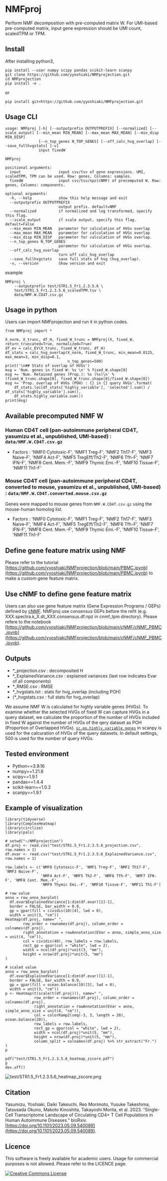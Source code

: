 # NMFproj
Perform NMF decomposition with pre-computed matrix W. For UMI-based pre-computed matrix, input gene expression should be UMI count, scaledTPM or TPM. 

## Install

After installing python3,

```
pip install --user numpy scipy pandas scikit-learn scanpy
git clone https://github.com/yyoshiaki/NMFprojection.git
cd NMFprojection
pip install -e . 
```

or 

```
pip install git+https://github.com/yyoshiaki/NMFprojection.git
```

## Usage CLI

```
usage: NMFproj [-h] [--outputprefix OUTPUTPREFIX] [--normalized] [--scale_output] [--min_mean MIN_MEAN] [--max_mean MAX_MEAN] [--min_disp MIN_DISP]
               [--n_top_genes N_TOP_GENES] [--off_calc_hvg_overlap] [--save_fullhvgstats] [-v]
               input fixedW

NMFproj

positional arguments:
  input                 input csv/tsv of gene expressions. UMI, scaledTPM, TPM can be used. Row: genes, Columns: samples.
  fixedW                input csv/tsv/npz(cNMF) of precomputed W. Row: genes, Columns: components.

optional arguments:
  -h, --help            show this help message and exit
  --outputprefix OUTPUTPREFIX
                        output prefix. default=NMF
  --normalized          if normalized and log transformed, specify this flag.
  --scale_output        if scale output, specify this flag. default=False
  --min_mean MIN_MEAN   parameter for calculation of HVGs overlap
  --max_mean MAX_MEAN   parameter for calculation of HVGs overlap
  --min_disp MIN_DISP   parameter for calculation of HVGs overlap.
  --n_top_genes N_TOP_GENES
                        parameter for calculation of HVGs overlap.
  --off_calc_hvg_overlap
                        turn off calc_hvg_overlap
  --save_fullhvgstats   save full stats of hvg (hvg_overlap).
  -v, --version         Show version and exit
```

example
```
NMFproj \
    --outputprefix test/STR1.5_Fr1.2.3.5.6 \
    test/STR1.5_Fr1.2.3.5.6_scaledTPM.tsv \
    data/NMF.W.CD4T.csv.gz
```

## Usage in python

Users can import NMFprojection and run it in python codes.

```
from NMFproj import *

X_norm, X_trunc, df_H, fixed_W_trunc = NMFproj(X, fixed_W, return_truncated=True, normalized=True)
df_ev = calc_EV(X_trunc, fixed_W_trunc, df_H)
df_stats = calc_hvg_overlap(X_norm, fixed_W_trunc, min_mean=0.0125, max_mean=3, min_disp=0.1,
                            n_top_genes=500)
print('\n## Stats of overlap of HVGs')
msg = 'Num. genes in fixed W: %s \n' % fixed_W.shape[0]
msg += 'Num. Retained genes (Prop.): %s (%s)\n' % (fixed_W_trunc.shape[0], fixed_W_trunc.shape[0]/fixed_W.shape[0])
msg += 'Prop. overlap of HVGs (POH) : {} in {} query HVGs'.format(
    df_stats.loc[df_stats['highly_variable'], 'selected'].sum() / df_stats['highly_variable'].sum(), 
    df_stats.highly_variable.sum())
print(msg)
```

## Available precomputed NMF W

### Human CD4T cell (pan-autoimmune peripheral CD4T, yasumizu et al., unpublished, UMI-based) : `data/NMF.W.CD4T.csv.gz`

- Factors :
'NMF0 Cytotoxic-F', 'NMF1 Treg-F', 'NMF2 Th17-F', 'NMF3 Naive-F', 'NMF4 Act-F', 'NMF5 TregEff/Th2-F', 'NMF6 Tfh-F', 'NMF7 IFN-F', 'NMF8 Cent. Mem.-F', 'NMF9 Thymic Emi.-F', 'NMF10 Tissue-F', 'NMF11 Th1-F'


### Mouse CD4T cell (pan-autoimmune peripheral CD4T, converted to mouse, yasumizu et al., unpublished, UMI-based) : `data/NMF.W.CD4T.converted.mouse.csv.gz`

Genes were mapped to mouse genes from `NMF.W.CD4T.csv.gz` using the mouse-human homolog list.

- Factors :
'NMF0 Cytotoxic-F', 'NMF1 Treg-F', 'NMF2 Th17-F', 'NMF3 Naive-F', 'NMF4 Act-F', 'NMF5 TregEff/Th2-F', 'NMF6 Tfh-F', 'NMF7 IFN-F', 'NMF8 Cent. Mem.-F', 'NMF9 Thymic Emi.-F', 'NMF10 Tissue-F', 'NMF11 Th1-F'

## Define gene feature matrix using NMF

Please refer to the tutorial [https://github.com/yyoshiaki/NMFprojection/blob/main/PBMC.ipynb](https://github.com/yyoshiaki/NMFprojection/blob/main/PBMC.ipynb) to make a custom gene feature matrix.

## Use cNMF to define gene feature matrix

Users can also use gene feature matrix (Gene Expression Programs / GEPs) defined by [cNMF](https://github.com/dylkot/cNMF). NMFproj use consensus GEPs before the refit (e.g. XXX.spectra.k_X.dt_XXX.consensus.df.npz in cnmf_tpm directory). Please refere to the notebook [https://github.com/yyoshiaki/NMFprojection/blob/main/cNMF/cNMF_PBMC.ipynb](https://github.com/yyoshiaki/NMFprojection/blob/main/cNMF/cNMF_PBMC.ipynb).

## Outputs
- *_projection.csv : decomposited H
- *_ExplainedVariance.csv : explained variances (last row indicates Evar of all components)
- *_RMSE.csv : RMSE
- *_hvgstats.txt : stats for hvg_overlap (including POH)
- (*_hvgstats.csv : full stats for hvg_overlap)

We assume NMF W is calculated for highly variable genes (HVGs). To examine whether the selected HVGs of fixed W can capture HVGs in a query dataset, we calculate the proportion of the number of HVGs included in fixed W against the number of HVGs of the qery dataset as POH (Proportion of Overlapped HVGs). [`sc.pp.highly_variable_genes`](https://scanpy.readthedocs.io/en/stable/generated/scanpy.pp.highly_variable_genes.html#scanpy.pp.highly_variable_genes) in scanpy is used for the calcuration of HVGs of the query datasets. In default settings, 500 is used for the number of query HVGs.

## Tested environment

- Python==3.9.16
- numpy==1.21.6
- scipy==1.9.1
- pandas==1.4.4
- scikit-learn==1.0.2
- scanpy==1.9.1

## Example of visualization

```{R}
library(tidyverse)
library(ComplexHeatmap)
library(circlize)
library(pals) 

# setwd("~/NMFprojection")
df.proj <- read.csv("test/STR1.5_Fr1.2.3.5.6_projection.csv", row.names = 1)
df.evar <- read.csv("test/STR1.5_Fr1.2.3.5.6_ExplainedVariance.csv", row.names = 1)

row.labels <- c('NMF0 Cytotoxic-F', 'NMF1 Treg-F', 'NMF2 Th17-F', 'NMF3 Naive-F', 
                'NMF4 Act-F', 'NMF5 Th2-F', 'NMF6 Tfh-F', 'NMF7 IFN-F', 'NMF8 Cent. Mem.-F',
                'NMF9 Thymic Emi.-F', 'NMF10 Tissue-F', 'NMF11 Th1-F')

# raw value
anno = row_anno_barplot(
  df.evar$ExplainedVariance[1:dim(df.evar)[1]-1],
  border = FALSE, bar_width = 0.9, 
  gp = gpar(fill = cividis(10)[4], lwd = 0),
  width = unit(3, "cm"))
Heatmap(df.proj, name=" ",
        row_order = rownames(df.proj), column_order = colnames(df.proj),
        right_annotation = rowAnnotation(EVar = anno, simple_anno_size = unit(4, "cm")),
        col = cividis(40), row_labels = row.labels, 
        rect_gp = gpar(col = "white", lwd = 2),
        width = ncol(df.proj)*unit(3, "mm"), 
        height = nrow(df.proj)*unit(5, "mm")
)

# scaled value
anno = row_anno_barplot(
  df.evar$ExplainedVariance[1:dim(df.evar)[1]-1],
  border = FALSE, bar_width = 0.9, 
  gp = gpar(fill = ocean.balance(10)[5], lwd = 0),
  width = unit(3, "cm"))
p <- Heatmap(t(scale(t(df.proj))), name=" ",
             row_order = rownames(df.proj), column_order = colnames(df.proj),
             right_annotation = rowAnnotation(EVar = anno, simple_anno_size = unit(4, "cm")),
             col = colorRamp2(seq(-3, 3, length = 20), ocean.balance(20)),
             row_labels = row.labels, 
             rect_gp = gpar(col = "white", lwd = 2),
             width = ncol(df.proj)*unit(5, "mm"), 
             height = nrow(df.proj)*unit(5, "mm"),
             column_split = colnames(df.proj) %>% str_extract("Fr.")
)
p

pdf("test/STR1.5_Fr1.2.3.5.6_heatmap_zscore.pdf")
p
dev.off()
```

![test/STR1.5_Fr1.2.3.5.6_heatmap_zscore.png](test/STR1.5_Fr1.2.3.5.6_heatmap_zscore.png)

## Citation

Yasumizu, Yoshiaki, Daiki Takeuchi, Reo Morimoto, Yusuke Takeshima, Tatsusada Okuno, Makoto Kinoshita, Takayoshi Morita, et al. 2023. “Single-Cell Transcriptome Landscape of Circulating CD4+ T Cell Populations in Human Autoimmune Diseases.” bioRxiv. [https://doi.org/10.1101/2023.05.09.540089](https://doi.org/10.1101/2023.05.09.540089).

## Licence

This software is freely available for academic users. Usage for commercial purposes is not allowed. Please refer to the LICENCE page.

<a rel="license" href="http://creativecommons.org/licenses/by-nc/4.0/"><img alt="Creative Commons License" style="border-width:0" src="https://i.creativecommons.org/l/by-nc/4.0/88x31.png" /></a>

